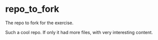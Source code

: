# repo_to_fork
The repo to fork for the exercise.

Such a cool repo.
If only it had more files, with very interesting content.
